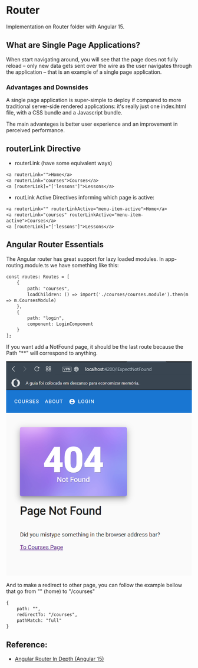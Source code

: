 # Router

Implementation on Router folder with Angular 15.

## What are Single Page Applications? 
When start navigating around, you will see that the page does not fully
reload – only new data gets sent over the wire as the user navigates
through the application – that is an example of a single page
application.


### Advantages and Downsides
A single page application is super-simple to deploy if compared to more traditional server-side rendered applications: it's really just one index.html file, with a CSS bundle and a Javascript bundle.

The main advanteges is better user experience and an improvement in perceived performance.

## routerLink Directive

- routerLink (have some equivalent ways)
```
<a routerLink="">Home</a>
<a routerLink="courses">Courses</a>
<a [routerLink]="['lessons']">Lessons</a>
```

- routLink Active Directives informing which page is active:
```
<a routerLink="" routerLinkActive="menu-item-active">Home</a>
<a routerLink="courses" routerLinkActive="menu-item-active">Courses</a>
<a [routerLink]="['lessons']">Lessons</a>
```

## Angular Router Essentials

The Angular router has great support for lazy loaded modules. In app-routing.module.ts we have something like this:

```
const routes: Routes = [
    {
        path: "courses",
        loadChildren: () => import('./courses/courses.module').then(m => m.CoursesModule)
    },
    {
        path: "login",
        component: LoginComponent
    }
];
```

If you want add a NotFound page, it should be the last route because the Path "**" will correspond to anything.

![plot](./images/03.404.png)

And to make a redirect to other page, you can follow the example bellow that go from "" (home) to "/courses"

```
{
    path: "",
    redirectTo: "/courses",
    pathMatch: "full"
}
```


## Reference:

- [Angular Router In Depth (Angular 15)](https://www.udemy.com/course/angular-router-course/)